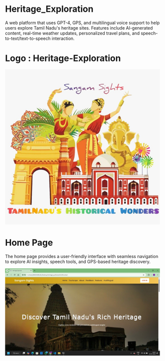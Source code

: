 # Heritage_Exploration
A web platform that uses GPT-4, GPS, and multilingual voice support to help users explore Tamil Nadu's heritage sites. Features include AI-generated content, real-time weather updates, personalized travel plans, and speech-to-text/text-to-speech interaction.
# Logo : Heritage-Exploration 
<img src="Output/Logo.jpeg" width=600 heigth=250>

# Home Page
The home page provides a user-friendly interface with seamless navigation to explore AI insights, speech tools, and GPS-based heritage discovery.

<img src="Output/Home Page.jpg" width=600 heigth=250>

